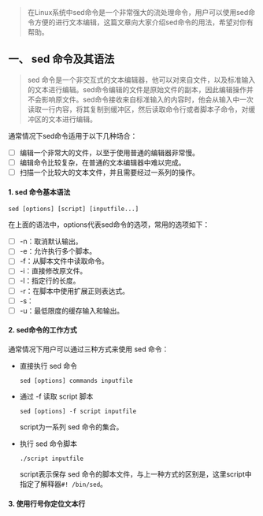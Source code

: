 > 在Linux系统中sed命令是一个非常强大的流处理命令，用户可以使用sed命令方便的进行文本编辑，这篇文章向大家介绍sed命令的用法，希望对你有帮助。

## 一、 sed 命令及其语法

> sed 命令是一个非交互式的文本编辑器，他可以对来自文件，以及标准输入的文本进行编辑。sed命令编辑的文件是原始文件的副本，因此编辑操作并不会影响原文件。sed命令接收来自标准输入的内容时，他会从输入中一次读取一行内容，将其复制到缓冲区，然后读取命令行或者脚本子命令，对缓冲区的文本进行编辑。

通常情况下sed命令适用于以下几种场合：

- [ ] 编辑一个非常大的文件，以至于使用普通的编辑器非常慢。
- [ ] 编辑命令比较复杂，在普通的文本编辑器中难以完成。
- [ ] 扫描一个比较大的文本文件，并且需要经过一系列的操作。

#### 1. sed 命令基本语法

`sed [options] [script] [inputfile...]`

在上面的语法中，options代表sed命令的选项，常用的选项如下：

- [ ] -n：取消默认输出。
- [ ] -e：允许执行多个脚本。
- [ ] -f：从脚本文件中读取命令。
- [ ] -i：直接修改原文件。
- [ ] -l：指定行的长度。
- [ ] -r：在脚本中使用扩展正则表达式。
- [ ] -s：
- [ ] -u：最低限度的缓存输入和输出。

#### 2. sed命令的工作方式

通常情况下用户可以通过三种方式来使用 sed 命令：

- 直接执行 sed 命令

  `sed [options] commands inputfile`

- 通过 -f 读取 script 脚本

  `sed [options] -f script inputfile`

  script为一系列 sed 命令的集合。

- 执行 sed 命令脚本

  `./script inputfile`

  script表示保存 sed 命令的脚本文件，与上一种方式的区别是，这里script中指定了解释器`#! /bin/sed`。

#### 3. 使用行号你定位文本行

